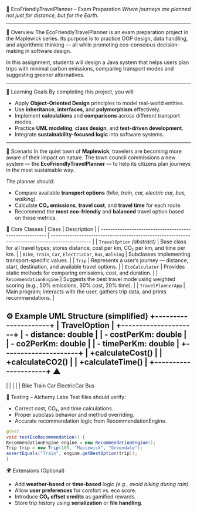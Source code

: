 🍃 EcoFriendlyTravelPlanner – Exam Preparation
_Where journeys are planned not just for distance, but for the Earth._

---

🧭 Overview
The EcoFriendlyTravelPlanner is an exam preparation project in the Maplewick series.
Its purpose is to practice OOP design, data handling, and algorithmic thinking
— all while promoting eco-conscious decision-making in software design.

In this assignment, students will design a Java system 
that helps users plan trips with minimal carbon emissions, 
comparing transport modes and suggesting greener alternatives.

---

🎯 Learning Goals
By completing this project, you will:
- Apply **Object-Oriented Design** principles to model real-world entities.
- Use **inheritance**, **interfaces**, and **polymorphism** effectively.
- Implement **calculations** and **comparisons** across different transport modes.
- Practice **UML modeling**, **class design**, and **test-driven development**.
- Integrate **sustainability-focused logic** into software systems.

---

🌱 Scenario
In the quiet town of **Maplewick**, travelers are becoming more aware of their impact on nature.
The town council commissions a new system — the **EcoFriendlyTravelPlanner** 
— to help its citizens plan journeys in the most sustainable way.

The planner should:
- Compare available **transport options** _(bike, train, car, electric car, bus, walking)_.
- Calculate **CO₂ emissions**, **travel cost**, and **travel time** for each route.
- Recommend the **most eco-friendly** and **balanced** travel option based on these metrics.

🧩 Core Classes
| Class                                                   | Description                                                                                     |
| ------------------------------------------------------- | ----------------------------------------------------------------------------------------------- |
| `TravelOption` *(abstract)*                             | Base class for all travel types; stores distance, cost per km, CO₂ per km, and time per km.     |
| `Bike`, `Train`, `Car`, `ElectricCar`, `Bus`, `Walking` | Subclasses implementing transport-specific values.                                              |
| `Trip`                                                  | Represents a user’s journey — distance, start, destination, and available travel options.       |
| `EcoCalculator`                                         | Provides static methods for comparing emissions, cost, and duration.                            |
| `RecommendationEngine`                                  | Suggests the best travel mode using weighted scoring (e.g., 50% emissions, 30% cost, 20% time). |
| `TravelPlannerApp`                                      | Main program; interacts with the user, gathers trip data, and prints recommendations.           |

⚙️ Example UML Structure (simplified)
+---------------------+
|   TravelOption      |
+---------------------+
| - distance: double  |
| - costPerKm: double |
| - co2PerKm: double  |
| - timePerKm: double |
+---------------------+
| +calculateCost()    |
| +calculateCO2()     |
| +calculateTime()    |
+---------------------+
▲
   ------------------------------------
|        |         |         |      |
Bike   Train      Car     ElectricCar  Bus

🧪 Testing – Alchemy Labs
Test files should verify:
- Correct cost, CO₂, and time calculations.
- Proper subclass behavior and method overriding.
- Accurate recommendation logic from RecommendationEngine.

```java
@Test
void testEcoRecommendation() {
RecommendationEngine engine = new RecommendationEngine();
Trip trip = new Trip(100, "Maplewick", "Greendale");
assertEquals("Train", engine.getBestOption(trip));
}
```

🌍 Extensions (Optional)
- Add **weather-based** or **time-based** logic _(e.g., avoid biking during rain)_.
- Allow **user preferences** for comfort vs. eco score.
- Introduce **CO₂ offset credits** as gamified rewards.
- Store trip history using **serialization** or **file handling**.